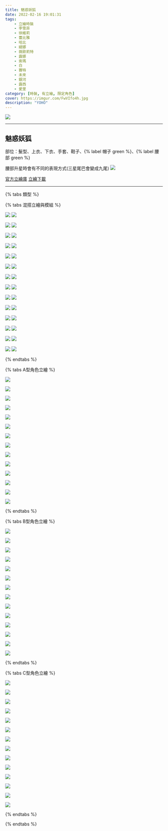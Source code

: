 ```yaml
---
title: 魅惑妖狐
date: 2022-02-16 19:01:31
tags:
    - 立繪時裝
    - 李雪菲
    - 徐維莉
    - 蕾比雅
    - 哈比
    - 緹娜
    - 薇歐莉特
    - 露娜
    - 索瑪
    - 白
    - 賽特
    - 未來
    - 銀河
    - 露西
    - 愛里
category: [時裝, 有立繪, 限定角色]
cover: https://imgur.com/FwVIfo4h.jpg
description: "YOHO"
---
```


![](https://ssl.nexon.com/s2/game/closers/2015/pds/047/1920x1080.jpg)

---
## 魅惑妖狐

部位：髮型、上衣、下衣、手套、鞋子、{% label 帽子 green %}、{% label 腰部 green %} 

腰部升星時會有不同的表現方式(三星尾巴會變成九尾)
[![](https://i.imgur.com/ic63JZyh.png)](https://i.imgur.com/ic63JZy.png)


[官方立繪庫](https://www.naddic.co.kr/ko/game/cls/fansitekit)
[立繪下載](https://closers.vod.nexoncdn.co.kr/site/fansitekit/Closers_FansiteKit_Yoho_230921_C3CEC41B6ECA7C5B.zip)

---

{% tabs 類型 %}

<!-- tab 混搭立繪與模組-->
{% tabs 混搭立繪與模組 %}
<!-- tab 李雪菲(Seulbi)-->
[![](https://i.imgur.com/yJnWnAqh.jpg)](https://i.imgur.com/yJnWnAq.jpg)
[![](https://i.imgur.com/eYFFNO8h.png)](https://i.imgur.com/eYFFNO8.png)
<!-- endtab -->
<!-- tab 徐維莉(Yuri)-->
[![](https://i.imgur.com/jOZusTth.jpg)](https://i.imgur.com/jOZusTt.jpg)
[![](https://i.imgur.com/nnmPNEVh.png)](https://i.imgur.com/nnmPNEV.png)
<!-- endtab -->
<!-- tab 蕾比雅(Levia)-->
[![](https://i.imgur.com/c8TRvCdh.jpg)](https://i.imgur.com/c8TRvCd.jpg)
[![](https://i.imgur.com/6dMzJtHh.png)](https://i.imgur.com/6dMzJtH.png)
<!-- endtab -->
<!-- tab 哈比(Harpy)-->
[![](https://i.imgur.com/gix1Xugh.jpg)](https://i.imgur.com/gix1Xug.jpg)
[![](https://i.imgur.com/K8mkDzVh.png)](https://i.imgur.com/K8mkDzV.png)
<!-- endtab -->
<!-- tab 緹娜(Tina)-->
[![](https://i.imgur.com/d2tiPCzh.jpg)](https://i.imgur.com/d2tiPCz.jpg)
[![](https://i.imgur.com/10e1Yzsh.png)](https://i.imgur.com/10e1Yzs.png)
<!-- endtab -->
<!-- tab 薇歐莉特(Violet)-->
[![](https://i.imgur.com/b49vfx7h.jpg)](https://i.imgur.com/b49vfx7.jpg)
[![](https://i.imgur.com/S80XttWh.png)](https://i.imgur.com/S80XttW.png)
<!-- endtab -->
<!-- tab 露娜(Luna)-->
[![](https://i.imgur.com/bkuOMjgh.jpg)](https://i.imgur.com/bkuOMjg.jpg)
[![](https://i.imgur.com/1nKTtGIh.png)](https://i.imgur.com/1nKTtGI.png)
<!-- endtab -->
<!-- tab 索瑪(Soma)-->
[![](https://i.imgur.com/R98GIhph.jpg)](https://i.imgur.com/R98GIhp.jpg)
[![](https://i.imgur.com/FC9sdqPh.png)](https://i.imgur.com/FC9sdqP.png)
<!-- endtab -->
<!-- tab 白(Bai)-->
[![](https://i.imgur.com/GUbdHGTh.jpg)](https://i.imgur.com/GUbdHGT.jpg)
[![](https://i.imgur.com/7gUCb2Uh.png)](https://i.imgur.com/7gUCb2U.png)
<!-- endtab -->
<!-- tab 賽特(Seth)-->
[![](https://i.imgur.com/nPXNUufh.jpg)](https://i.imgur.com/nPXNUuf.jpg)
[![](https://i.imgur.com/OZVAo1Uh.png)](https://i.imgur.com/OZVAo1U.png)
<!-- endtab -->
<!-- tab 未來(Mirae)-->
[![](https://i.imgur.com/QzYlo5bh.jpg)](https://i.imgur.com/QzYlo5b.jpg)
[![](https://i.imgur.com/Zsi7varh.png)](https://i.imgur.com/Zsi7var.png)
<!-- endtab -->
<!-- tab 銀河(Eunha)-->
[![](https://i.imgur.com/WKrVNUJh.jpg)](https://i.imgur.com/WKrVNUJ.jpg)
[![](https://i.imgur.com/GHV7Wpmh.png)](https://i.imgur.com/GHV7Wpm.png)
<!-- endtab -->
<!-- tab 露西(Lucy)-->
[![](https://i.imgur.com/ud5wljNh.jpg)](https://i.imgur.com/ud5wljN.jpg)
[![](https://i.imgur.com/ygZUIkLh.png)](https://i.imgur.com/ygZUIkL.png)
<!-- endtab -->
<!-- tab 愛里(Aeri)-->
[![](https://imgur.com/yKLLBn7h.jpg)](https://imgur.com/yKLLBn7.jpg)
[![](https://imgur.com/RGKykSzh.png)](https://imgur.com/RGKykSz.png)
<!-- endtab -->
{% endtabs %}
<!-- endtab -->

<!-- tab A型-->
{% tabs A型角色立繪 %}
<!-- tab 李雪菲(Seulbi)-->
[![](https://i.imgur.com/i6NzAQUh.jpg)](https://i.imgur.com/i6NzAQU.jpg)
<!-- endtab -->
<!-- tab 徐維莉(Yuri)-->
[![](https://i.imgur.com/kzHD8mwh.jpg)](https://i.imgur.com/kzHD8mw.jpg)
<!-- endtab -->
<!-- tab 蕾比雅(Levia)-->
[![](https://i.imgur.com/iExsRGbh.jpg)](https://i.imgur.com/iExsRGb.jpg)
<!-- endtab -->
<!-- tab 哈比(Harpy)-->
[![](https://i.imgur.com/EniNOaeh.jpg)](https://i.imgur.com/EniNOae.jpg)
<!-- endtab -->
<!-- tab 緹娜(Tina)-->
[![](https://i.imgur.com/GzC1nK6h.jpg)](https://i.imgur.com/GzC1nK6.jpg)
<!-- endtab -->
<!-- tab 薇歐莉特(Violet)-->
[![](https://i.imgur.com/fJeS9G9h.jpg)](https://i.imgur.com/fJeS9G9.jpg)
<!-- endtab -->
<!-- tab 露娜(Luna)-->
[![](https://i.imgur.com/Gf1ZMhYh.jpg)](https://i.imgur.com/Gf1ZMhY.jpg)
<!-- endtab -->
<!-- tab 索瑪(Soma)-->
[![](https://i.imgur.com/2zMIn8ch.jpg)](https://i.imgur.com/2zMIn8c.jpg)
<!-- endtab -->
<!-- tab 白(Bai)-->
[![](https://i.imgur.com/Ve24s0Hh.jpg)](https://i.imgur.com/Ve24s0H.jpg)
<!-- endtab -->
<!-- tab 賽特(Seth)-->
[![](https://i.imgur.com/JTBVPIZh.jpg)](https://i.imgur.com/JTBVPIZ.jpg)
<!-- endtab -->
<!-- tab 未來(Mirae)-->
[![](https://i.imgur.com/Y6jgbHJh.jpg)](https://i.imgur.com/Y6jgbHJ.jpg)
<!-- endtab -->
<!-- tab 銀河(Eunha)-->
[![](https://i.imgur.com/trZgNoUh.jpg)](https://i.imgur.com/trZgNoU.jpg)
<!-- endtab -->
<!-- tab 露西(Lucy)-->
[![](https://i.imgur.com/WYapy9Dh.jpg)](https://i.imgur.com/WYapy9D.jpg)
<!-- endtab -->
<!-- tab 愛里(Aeri)-->
[![](https://imgur.com/CCwDxDXh.jpg)](https://imgur.com/CCwDxDX.jpg)
<!-- endtab -->
{% endtabs %}
<!-- endtab -->

<!-- tab B型-->
{% tabs B型角色立繪 %}
<!-- tab 李雪菲(Seulbi)-->
[![](https://i.imgur.com/fuaXVnuh.jpg)](https://i.imgur.com/fuaXVnu.jpg)
<!-- endtab -->
<!-- tab 徐維莉(Yuri)-->
[![](https://i.imgur.com/1974eaoh.jpg)](https://i.imgur.com/1974eao.jpg)
<!-- endtab -->
<!-- tab 蕾比雅(Levia)-->
[![](https://i.imgur.com/pn48emSh.jpg)](https://i.imgur.com/pn48emS.jpg)
<!-- endtab -->
<!-- tab 哈比(Harpy)-->
[![](https://i.imgur.com/tTQ7cC9h.jpg)](https://i.imgur.com/tTQ7cC9.jpg)
<!-- endtab -->
<!-- tab 緹娜(Tina)-->
[![](https://i.imgur.com/M5IsXYHh.jpg)](https://i.imgur.com/M5IsXYH.jpg)
<!-- endtab -->
<!-- tab 薇歐莉特(Violet)-->
[![](https://i.imgur.com/kPBKIYkh.jpg)](https://i.imgur.com/kPBKIYk.jpg)
<!-- endtab -->
<!-- tab 露娜(Luna)-->
[![](https://i.imgur.com/WZaNE2Qh.jpg)](https://i.imgur.com/WZaNE2Q.jpg)
<!-- endtab -->
<!-- tab 索瑪(Soma)-->
[![](https://i.imgur.com/LcwTTwXh.jpg)](https://i.imgur.com/LcwTTwX.jpg)
<!-- endtab -->
<!-- tab 白(Bai)-->
[![](https://i.imgur.com/rrGmmE8h.jpg)](https://i.imgur.com/rrGmmE8.jpg)
<!-- endtab -->
<!-- tab 賽特(Seth)-->
[![](https://i.imgur.com/4RLjIubh.jpg)](https://i.imgur.com/4RLjIub.jpg)
<!-- endtab -->
<!-- tab 未來(Mirae)-->
[![](https://i.imgur.com/9eMWJ5Jh.jpg)](https://i.imgur.com/9eMWJ5J.jpg)
<!-- endtab -->
<!-- tab 銀河(Eunha)-->
[![](https://i.imgur.com/jjNiqhth.jpg)](https://i.imgur.com/jjNiqht.jpg)
<!-- endtab -->
<!-- tab 露西(Lucy)-->
[![](https://i.imgur.com/ePKrNC5h.jpg)](https://i.imgur.com/ePKrNC5.jpg)
<!-- endtab -->
<!-- tab 愛里(Aeri)-->
[![](https://imgur.com/s5cvOyth.jpg)](https://imgur.com/s5cvOyt.jpg)
<!-- endtab -->
{% endtabs %}
<!-- endtab -->

<!-- tab C型-->
{% tabs C型角色立繪 %}
<!-- tab 李雪菲(Seulbi)-->
[![](https://i.imgur.com/Ysn36aKh.jpg)](https://i.imgur.com/Ysn36aK.jpg)
<!-- endtab -->
<!-- tab 徐維莉(Yuri)-->
[![](https://i.imgur.com/fL4vYkLh.jpg)](https://i.imgur.com/fL4vYkL.jpg)
<!-- endtab -->
<!-- tab 蕾比雅(Levia)-->
[![](https://i.imgur.com/mWGTfvhh.jpg)](https://i.imgur.com/mWGTfvh.jpg)
<!-- endtab -->
<!-- tab 哈比(Harpy)-->
[![](https://i.imgur.com/nu0Bh1yh.jpg)](https://i.imgur.com/nu0Bh1y.jpg)
<!-- endtab -->
<!-- tab 緹娜(Tina)-->
[![](https://i.imgur.com/lcUEmZah.jpg)](https://i.imgur.com/lcUEmZa.jpg)
<!-- endtab -->
<!-- tab 薇歐莉特(Violet)-->
[![](https://i.imgur.com/iDiOWU2h.jpg)](https://i.imgur.com/iDiOWU2.jpg)
<!-- endtab -->
<!-- tab 露娜(Luna)-->
[![](https://i.imgur.com/CfvjGiOh.jpg)](https://i.imgur.com/CfvjGiO.jpg)
<!-- endtab -->
<!-- tab 索瑪(Soma)-->
[![](https://i.imgur.com/M4o3TB5h.jpg)](https://i.imgur.com/M4o3TB5.jpg)
<!-- endtab -->
<!-- tab 白(Bai)-->
[![](https://i.imgur.com/EL0j5GRh.jpg)](https://i.imgur.com/EL0j5GR.jpg)
<!-- endtab -->
<!-- tab 賽特(Seth)-->
[![](https://i.imgur.com/vSp7ftYh.jpg)](https://i.imgur.com/vSp7ftY.jpg)
<!-- endtab -->
<!-- tab 未來(Mirae)-->
[![](https://i.imgur.com/qXawRVmh.jpg)](https://i.imgur.com/qXawRVm.jpg)
<!-- endtab -->
<!-- tab 銀河(Eunha)-->
[![](https://i.imgur.com/PP4VLQXh.jpg)](https://i.imgur.com/PP4VLQX.jpg)
<!-- endtab -->
<!-- tab 露西(Lucy)-->
[![](https://i.imgur.com/yg7kbNSh.jpg)](https://i.imgur.com/yg7kbNS.jpg)
<!-- endtab -->
<!-- tab 愛里(Aeri)-->
[![](https://imgur.com/RyfJXLQh.jpg)](https://imgur.com/RyfJXLQ.jpg)
<!-- endtab -->
{% endtabs %}
<!-- endtab -->
{% endtabs %}
